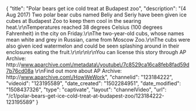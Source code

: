 {
    "title": "Polar bears get ice cold treat at Budapest zoo",
    "description": "(4 Aug 2017) Two polar bear cubs named Beliy and Seriy have been given ice cubes at Budapest Zoo to keep them cool in the searing heat.\r\nTemperatures reached 38 degrees Celsius (100 degrees Fahrenheit) in the city on Friday.\r\nThe two-year-old cubs, whose names mean white and grey in Russian, came from Moscow Zoo.\r\nThe cubs were also given iced watermelon and could be seen splashing around in their enclosures eating the fruit.\r\n\r\n\r\nYou can license this story through AP Archive: http:\/\/www.aparchive.com\/metadata\/youtube\/7c8529ca16ca8feb8fad59d7b76cd08a \r\nFind out more about AP Archive: http:\/\/www.aparchive.com\/HowWeWork",
    "channelid": "123184222",
    "videoid": "123195589",
    "date_created": "1502284951",
    "date_modified": "1508437326",
    "type": "captivate",
    "layout": "channelVideo",
    "url": "\/c1\/polar-bears-get-ice-cold-treat-at-budapest-zoo\/123184222-123195589"
}